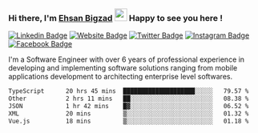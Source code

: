 ### Hi there, I'm <a href="https://ehsanbigzad.com" target="_blank">Ehsan Bigzad</a> <img src="https://media.giphy.com/media/hvRJCLFzcasrR4ia7z/giphy.gif" width="25px" height="25px"> Happy to see you here !

[![Linkedin Badge](https://img.shields.io/badge/-LinkedIn-0e76a8?style=flat-square&logo=Linkedin&logoColor=white)](https://linkedin.com/in/EhsanBigzad)
[![Website Badge](https://img.shields.io/badge/Website-3b5998?style=flat-square&logo=google-chrome&logoColor=white)](https://ehsanbigzad.com)
[![Twitter Badge](https://img.shields.io/badge/-Twitter-00acee?style=flat-square&logo=Twitter&logoColor=white)](https://twitter.com/EhsanBigzad)
[![Instagram Badge](https://img.shields.io/badge/-Instagram-e4405f?style=flat-square&logo=Instagram&logoColor=white)](https://instagram.com/ehsanbigzad/)
[![Facebook Badge](https://img.shields.io/badge/-Facebook-0088cc?style=flat-square&logo=Facebook&logoColor=white)](https://facebook.com/EhsanBigzad7)

I'm a Software Engineer with over 6 years of professional experience
in developing and implementing software solutions ranging from mobile applications development to architecting enterprise level softwares.

<!--START_SECTION:waka-->

```txt
TypeScript      20 hrs 45 mins  ████████████████████░░░░░   79.57 %
Other           2 hrs 11 mins   ██░░░░░░░░░░░░░░░░░░░░░░░   08.38 %
JSON            1 hr 42 mins    █▓░░░░░░░░░░░░░░░░░░░░░░░   06.52 %
XML             20 mins         ▒░░░░░░░░░░░░░░░░░░░░░░░░   01.32 %
Vue.js          18 mins         ▒░░░░░░░░░░░░░░░░░░░░░░░░   01.18 %
```

<!--END_SECTION:waka-->
